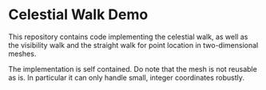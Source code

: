 Celestial Walk Demo
===================

This repository contains code implementing the celestial walk, as well as the visibility walk 
and the straight walk for point location in two-dimensional meshes.

The implementation is self contained. Do note that the mesh is not reusable as is. In particular 
it can only handle small, integer coordinates robustly.